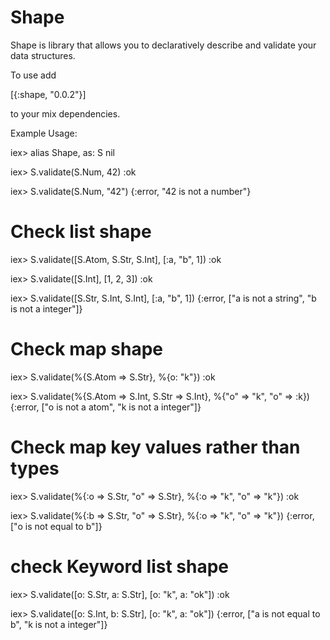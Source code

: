 Shape
=====

Shape is library that allows you to declaratively describe and validate your data structures.

To use add

[{:shape, "0.0.2"}]

to your mix dependencies.

Example Usage:

  iex> alias Shape, as: S
  nil

  iex> S.validate(S.Num, 42)
  :ok

  iex> S.validate(S.Num, "42")
  {:error, "42 is not a number"}

  # Check list shape
  iex> S.validate([S.Atom, S.Str, S.Int], [:a, "b", 1])
  :ok

  iex> S.validate([S.Int], [1, 2, 3])
  :ok

  iex> S.validate([S.Str, S.Int, S.Int], [:a, "b", 1])
  {:error, ["a is not a string", "b is not a integer"]}

  # Check map shape
  iex> S.validate(%{S.Atom => S.Str}, %{o: "k"})
  :ok

  iex> S.validate(%{S.Atom => S.Int, S.Str => S.Int}, %{"o" => "k", "o" => :k})
  {:error, ["o is not a atom", "k is not a integer"]}

  # Check map key values rather than types
  iex> S.validate(%{:o => S.Str, "o" => S.Str}, %{:o => "k", "o" => "k"})
  :ok

  iex> S.validate(%{:b => S.Str, "o" => S.Str}, %{:o => "k", "o" => "k"})
  {:error, ["o is not equal to b"]}

  # check Keyword list shape
  iex> S.validate([o: S.Str, a: S.Str], [o: "k", a: "ok"])
  :ok

  iex> S.validate([o: S.Int, b: S.Str], [o: "k", a: "ok"])
  {:error, ["a is not equal to b", "k is not a integer"]}

